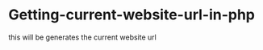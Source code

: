 Getting-current-website-url-in-php
==================================

this will be generates the current website url


<?php
$url="http://".$_SERVER['HTTP_HOST'].$_SERVER['REQUEST_URI']; 
echo $url;
?>